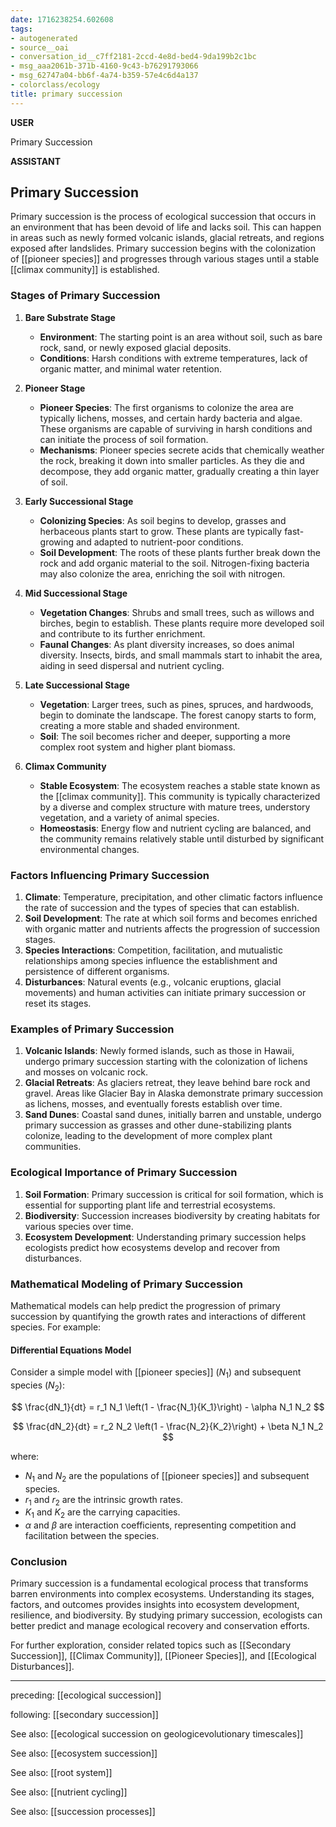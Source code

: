 ```yaml
---
date: 1716238254.602608
tags:
- autogenerated
- source__oai
- conversation_id__c7ff2181-2ccd-4e8d-bed4-9da199b2c1bc
- msg_aaa2061b-371b-4160-9c43-b76291793066
- msg_62747a04-bb6f-4a74-b359-57e4c6d4a137
- colorclass/ecology
title: primary succession
---
```


**USER**

Primary Succession


**ASSISTANT**

## Primary Succession

Primary succession is the process of ecological succession that occurs in an environment that has been devoid of life and lacks soil. This can happen in areas such as newly formed volcanic islands, glacial retreats, and regions exposed after landslides. Primary succession begins with the colonization of [[pioneer species]] and progresses through various stages until a stable [[climax community]] is established.

### Stages of Primary Succession

1. **Bare Substrate Stage**
    - **Environment**: The starting point is an area without soil, such as bare rock, sand, or newly exposed glacial deposits.
    - **Conditions**: Harsh conditions with extreme temperatures, lack of organic matter, and minimal water retention.

2. **Pioneer Stage**
    - **Pioneer Species**: The first organisms to colonize the area are typically lichens, mosses, and certain hardy bacteria and algae. These organisms are capable of surviving in harsh conditions and can initiate the process of soil formation.
    - **Mechanisms**: Pioneer species secrete acids that chemically weather the rock, breaking it down into smaller particles. As they die and decompose, they add organic matter, gradually creating a thin layer of soil.

3. **Early Successional Stage**
    - **Colonizing Species**: As soil begins to develop, grasses and herbaceous plants start to grow. These plants are typically fast-growing and adapted to nutrient-poor conditions.
    - **Soil Development**: The roots of these plants further break down the rock and add organic material to the soil. Nitrogen-fixing bacteria may also colonize the area, enriching the soil with nitrogen.

4. **Mid Successional Stage**
    - **Vegetation Changes**: Shrubs and small trees, such as willows and birches, begin to establish. These plants require more developed soil and contribute to its further enrichment.
    - **Faunal Changes**: As plant diversity increases, so does animal diversity. Insects, birds, and small mammals start to inhabit the area, aiding in seed dispersal and nutrient cycling.

5. **Late Successional Stage**
    - **Vegetation**: Larger trees, such as pines, spruces, and hardwoods, begin to dominate the landscape. The forest canopy starts to form, creating a more stable and shaded environment.
    - **Soil**: The soil becomes richer and deeper, supporting a more complex root system and higher plant biomass.

6. **Climax Community**
    - **Stable Ecosystem**: The ecosystem reaches a stable state known as the [[climax community]]. This community is typically characterized by a diverse and complex structure with mature trees, understory vegetation, and a variety of animal species.
    - **Homeostasis**: Energy flow and nutrient cycling are balanced, and the community remains relatively stable until disturbed by significant environmental changes.

### Factors Influencing Primary Succession

1. **Climate**: Temperature, precipitation, and other climatic factors influence the rate of succession and the types of species that can establish.
2. **Soil Development**: The rate at which soil forms and becomes enriched with organic matter and nutrients affects the progression of succession stages.
3. **Species Interactions**: Competition, facilitation, and mutualistic relationships among species influence the establishment and persistence of different organisms.
4. **Disturbances**: Natural events (e.g., volcanic eruptions, glacial movements) and human activities can initiate primary succession or reset its stages.

### Examples of Primary Succession

1. **Volcanic Islands**: Newly formed islands, such as those in Hawaii, undergo primary succession starting with the colonization of lichens and mosses on volcanic rock.
2. **Glacial Retreats**: As glaciers retreat, they leave behind bare rock and gravel. Areas like Glacier Bay in Alaska demonstrate primary succession as lichens, mosses, and eventually forests establish over time.
3. **Sand Dunes**: Coastal sand dunes, initially barren and unstable, undergo primary succession as grasses and other dune-stabilizing plants colonize, leading to the development of more complex plant communities.

### Ecological Importance of Primary Succession

1. **Soil Formation**: Primary succession is critical for soil formation, which is essential for supporting plant life and terrestrial ecosystems.
2. **Biodiversity**: Succession increases biodiversity by creating habitats for various species over time.
3. **Ecosystem Development**: Understanding primary succession helps ecologists predict how ecosystems develop and recover from disturbances.

### Mathematical Modeling of Primary Succession

Mathematical models can help predict the progression of primary succession by quantifying the growth rates and interactions of different species. For example:

#### Differential Equations Model

Consider a simple model with [[pioneer species]] ($N_1$) and subsequent species ($N_2$):

$$
\frac{dN_1}{dt} = r_1 N_1 \left(1 - \frac{N_1}{K_1}\right) - \alpha N_1 N_2
$$

$$
\frac{dN_2}{dt} = r_2 N_2 \left(1 - \frac{N_2}{K_2}\right) + \beta N_1 N_2
$$

where:
- $N_1$ and $N_2$ are the populations of [[pioneer species]] and subsequent species.
- $r_1$ and $r_2$ are the intrinsic growth rates.
- $K_1$ and $K_2$ are the carrying capacities.
- $\alpha$ and $\beta$ are interaction coefficients, representing competition and facilitation between the species.

### Conclusion

Primary succession is a fundamental ecological process that transforms barren environments into complex ecosystems. Understanding its stages, factors, and outcomes provides insights into ecosystem development, resilience, and biodiversity. By studying primary succession, ecologists can better predict and manage ecological recovery and conservation efforts.

For further exploration, consider related topics such as [[Secondary Succession]], [[Climax Community]], [[Pioneer Species]], and [[Ecological Disturbances]].


---

preceding: [[ecological succession]]  


following: [[secondary succession]]

See also: [[ecological succession on geologicevolutionary timescales]]


See also: [[ecosystem succession]]


See also: [[root system]]


See also: [[nutrient cycling]]


See also: [[succession processes]]